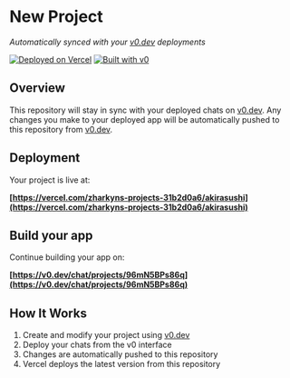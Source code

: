 # New Project

*Automatically synced with your [v0.dev](https://v0.dev) deployments*

[![Deployed on Vercel](https://img.shields.io/badge/Deployed%20on-Vercel-black?style=for-the-badge&logo=vercel)](https://vercel.com/zharkyns-projects-31b2d0a6/akirasushi)
[![Built with v0](https://img.shields.io/badge/Built%20with-v0.dev-black?style=for-the-badge)](https://v0.dev/chat/projects/96mN5BPs86q)

## Overview

This repository will stay in sync with your deployed chats on [v0.dev](https://v0.dev).
Any changes you make to your deployed app will be automatically pushed to this repository from [v0.dev](https://v0.dev).

## Deployment

Your project is live at:

**[https://vercel.com/zharkyns-projects-31b2d0a6/akirasushi](https://vercel.com/zharkyns-projects-31b2d0a6/akirasushi)**

## Build your app

Continue building your app on:

**[https://v0.dev/chat/projects/96mN5BPs86q](https://v0.dev/chat/projects/96mN5BPs86q)**

## How It Works

1. Create and modify your project using [v0.dev](https://v0.dev)
2. Deploy your chats from the v0 interface
3. Changes are automatically pushed to this repository
4. Vercel deploys the latest version from this repository